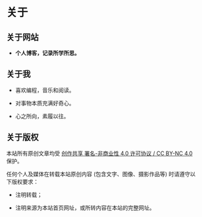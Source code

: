 # 关于


## 关于网站

- **个人博客，记录所学所思。**

## 关于我

- 喜欢编程，音乐和阅读。

- 对事物本质充满好奇心。

- 心之所向，素履以往。

## 关于版权

本站所有原创文章均受 [创作共享 署名-非商业性 4.0 许可协议 / CC BY-NC 4.0](https://creativecommons.org/licenses/by-nc/4.0/) 保护。

任何个人及媒体在转载本站原创内容 (包含文字、图像、摄影作品等) 时请遵守以下版权要求：

- 注明转载；

- 注明来源为本站首页网址，或所转内容在本站的完整网址。

